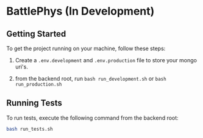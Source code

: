 # BattlePhys (**In Development**)

## Getting Started

To get the project running on your machine, follow these steps:

1. Create a `.env.development` and `.env.production` file to store your mongo uri's.

2. from the backend root, run `bash run_development.sh` or `bash run_production.sh`

## Running Tests

To run tests, execute the following command from the backend root:

```bash
bash run_tests.sh

```
